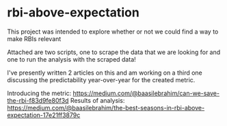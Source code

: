 # rbi-above-expectation

This project was intended to explore whether or not we could find a way to make RBIs relevant

Attached are two scripts, one to scrape the data that we are looking for and one to run the analysis with the scraped data!

I've presently written 2 articles on this and am working on a third one discussing the predictability year-over-year for the created metric.

Introducing the metric: https://medium.com/@baasilebrahim/can-we-save-the-rbi-f83d9fe80f3d
Results of analysis: https://medium.com/@baasilebrahim/the-best-seasons-in-rbi-above-expectation-17e21ff3879c
